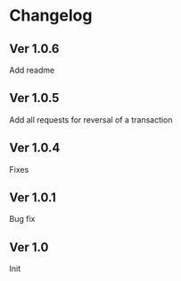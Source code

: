 # Changelog

## Ver 1.0.6

Add readme

## Ver 1.0.5

Add all requests for reversal of a transaction

## Ver 1.0.4

Fixes

## Ver 1.0.1

Bug fix

## Ver 1.0

Init
